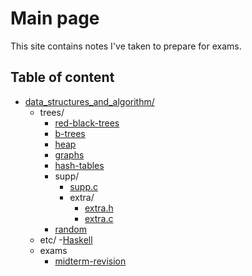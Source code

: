 # Main page


This site contains notes I've taken to prepare for exams.

## Table of content

 - [data_structures_and_algorithm/](www.google.com)
     + trees/
         - [red-black-trees](#)
         - [b-trees](/b-trees.md)
         - [heap](#)
         - [graphs](#)
         - [hash-tables](#)
         - supp/
             * [supp.c]()
             * extra/
                 + [extra.h](#)
                 + [extra.c](#)
         - [random](#)
     + etc/
 -[Haskell](/)
     + exams
         - [midterm-revision](/intra-haskell.md)

